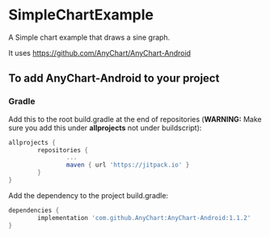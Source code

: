 # SimpleChartExample

A Simple chart example that draws a sine graph.

It uses https://github.com/AnyChart/AnyChart-Android

## To add AnyChart-Android to your project

### Gradle
Add this to the root build.gradle at the end of repositories (**WARNING:** Make sure you add this under **allprojects** not under buildscript):
```groovy
allprojects {
        repositories {
                ...
                maven { url 'https://jitpack.io' }
        }
}
```

Add the dependency to the project build.gradle:
```Groovy
dependencies {
        implementation 'com.github.AnyChart:AnyChart-Android:1.1.2'
}
```
